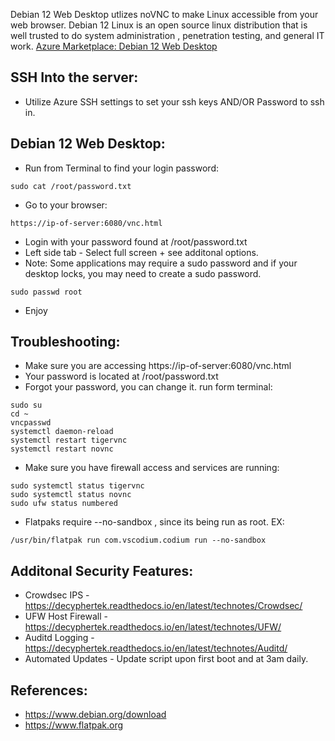 Debian 12 Web Desktop utlizes noVNC to make Linux accessible from your web browser. Debian 12 Linux is an open source 
linux distribution that is well trusted to do system administration , penetration testing, and general IT work. 
[Azure Marketplace: Debian 12 Web Desktop ]()

SSH Into the server:
--------------------
* Utilize Azure SSH settings to set your ssh keys AND/OR Password to ssh in. 

Debian 12 Web Desktop:
------------------------------
* Run from Terminal to find your login password:
```
sudo cat /root/password.txt
```
* Go to your browser:
```
https://ip-of-server:6080/vnc.html
```
* Login with your password found at /root/password.txt
* Left side tab - Select full screen + see additonal options. 
* Note: Some applications may require a sudo password and if your desktop locks, you may need to create a sudo password.
``` 
sudo passwd root
```
* Enjoy 

Troubleshooting:
-----------------
* Make sure you are accessing https://ip-of-server:6080/vnc.html
* Your password is located at /root/password.txt
* Forgot your password, you can change it. run form terminal:
```
sudo su
cd ~
vncpasswd
systemctl daemon-reload 
systemctl restart tigervnc
systemctl restart novnc
```
* Make sure you have firewall access and services are running:
```
sudo systemctl status tigervnc
sudo systemctl status novnc
sudo ufw status numbered
```
* Flatpaks require --no-sandbox , since its being run as root. EX:
```
/usr/bin/flatpak run com.vscodium.codium run --no-sandbox
```

Additonal Security Features:
----------------------------
* Crowdsec IPS - https://decyphertek.readthedocs.io/en/latest/technotes/Crowdsec/
* UFW Host Firewall - https://decyphertek.readthedocs.io/en/latest/technotes/UFW/
* Auditd Logging - https://decyphertek.readthedocs.io/en/latest/technotes/Auditd/
* Automated Updates - Update script upon first boot and at 3am daily.

References:
------------
* https://www.debian.org/download
* https://www.flatpak.org
